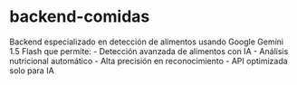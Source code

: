 # backend-comidas
Backend especializado en detección de alimentos usando Google Gemini 1.5 Flash que permite: - Detección avanzada de alimentos con IA - Análisis nutricional automático - Alta precisión en reconocimiento - API optimizada solo para IA

